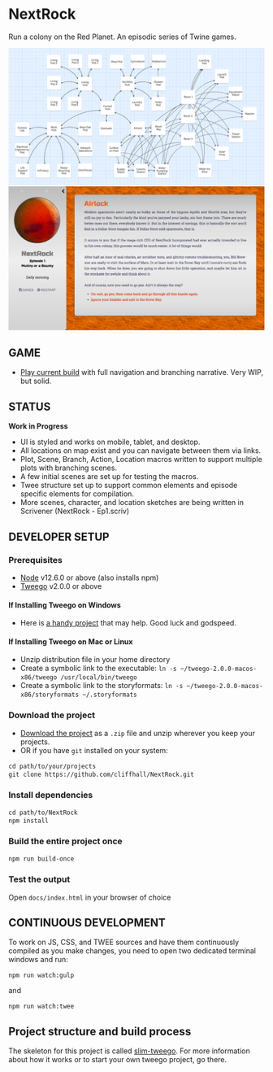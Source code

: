 # NextRock
Run a colony on the Red Planet. An episodic series of Twine games.

![Colony Map](map.png)
![Screenshot](screenshot.png)

## GAME
* [Play current build](https://nextrock.imajn.com) with full navigation and branching narrative. Very WIP, but solid.

## STATUS
**Work in Progress**
 * UI is styled and works on mobile, tablet, and desktop.
 * All locations on map exist and you can navigate between them via links. 
 * Plot, Scene, Branch, Action, Location macros written to support multiple plots with branching scenes.
 * A few initial scenes are set up for testing the macros.
 * Twee structure set up to support common elements and episode specific elements for compilation.
 * More scenes, character, and location sketches are being written in Scrivener (NextRock - Ep1.scriv)
 
## DEVELOPER SETUP
### Prerequisites
* [Node](https://nodejs.org/en/download/) v12.6.0 or above (also installs npm)
* [Tweego](https://www.motoslave.net/tweego/) v2.0.0 or above

#### If Installing Tweego on Windows
* Here is [a handy project](https://github.com/ChapelR/tweego-installer) that may help. Good luck and godspeed.

#### If Installing Tweego on Mac or Linux
* Unzip distribution file in your home directory
* Create a symbolic link to the executable: ```ln -s ~/tweego-2.0.0-macos-x86/tweego /usr/local/bin/tweego```
* Create a symbolic link to the storyformats: ```ln -s ~/tweego-2.0.0-macos-x86/storyformats ~/.storyformats```

### Download the project
* [Download the project](https://github.com/cliffhall/NextRock/archive/master.zip) as a ```.zip``` file and unzip wherever you keep your projects.
* OR if you have ```git``` installed on your system:
```
cd path/to/your/projects
git clone https://github.com/cliffhall/NextRock.git
```

### Install dependencies
```
cd path/to/NextRock
npm install
```

### Build the entire project once
```
npm run build-once
```

### Test the output
Open ```docs/index.html``` in your browser of choice

## CONTINUOUS DEVELOPMENT
To work on JS, CSS, and TWEE sources and have them continuously compiled as you make changes, you need to open two dedicated terminal windows and run:
```
npm run watch:gulp
```

and

``` 
npm run watch:twee
```

## Project structure and build process
The skeleton for this project is called [slim-tweego](https://github.com/cliffhall/slim-tweego). For more information about how it works or to start your own tweego project, go there.
